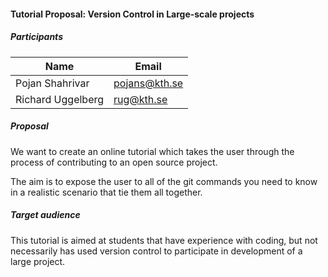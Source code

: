 #### Tutorial Proposal: Version Control in Large-scale projects

##### Participants

| Name | Email |
| ------ | ------ |
| Pojan Shahrivar | pojans@kth.se |
| Richard Uggelberg | rug@kth.se |

##### Proposal
We want to create an online tutorial which takes the user through the process of contributing to an open source project.

The aim is to expose the user to all of the git commands you need to know in a realistic scenario that tie them all together.

##### Target audience
This tutorial is aimed at students that have experience with coding, but not necessarily has used version control to participate in development of a large project.
